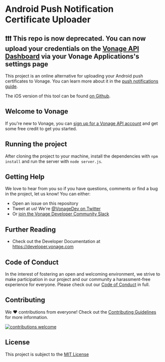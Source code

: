 # Android Push Notification Certificate Uploader

## ❗❗❗ **This repo is now deprecated. You can now upload your credentials on the [Vonage API Dashboard](https://dashboard.nexmo.com/applications) via your Vonage Applications's settings page**

This project is an online alternative for uploading your Android push certificates to Vonage. You can learn more about it in the [push notifications guide](https://developer.vonage.com/en/vonage-client-sdk/set-up-push-notifications/android#connect-your-vonage-application-to-firebase).

The iOS version of this tool can be found [on Github](https://github.com/Vonage-Community/tool-clientsdk-javascript-ios_push_uploader).

## Welcome to Vonage

If you're new to Vonage, you can [sign up for a Vonage API account](https://dashboard.nexmo.com/sign-up?utm_source=DEV_REL&utm_medium=github&utm_campaign=) and get some free credit to get you started.


## Running the project

After cloning the project to your machine, install the dependencies with `npm install` and run the server with `node server.js`.

## Getting Help

We love to hear from you so if you have questions, comments or find a bug in the project, let us know! You can either:

* Open an issue on this repository
* Tweet at us! We're [@VonageDev on Twitter](https://twitter.com/VonageDev)
* Or [join the Vonage Developer Community Slack](https://developer.vonage.com/community/slack)

## Further Reading

* Check out the Developer Documentation at <https://developer.vonage.com>


## Code of Conduct

In the interest of fostering an open and welcoming environment, we strive to make participation in our project and our community a harassment-free experience for everyone. Please check out our [Code of Conduct][coc] in full.

## Contributing
We :heart: contributions from everyone! Check out the [Contributing Guidelines][contributing] for more information.

[![contributions welcome][contribadge]][issues]

## License

This project is subject to the [MIT License][license]

[contribadge]: https://img.shields.io/badge/contributions-welcome-brightgreen.svg?style=flat "Contributions Welcome"

[coc]: CODE_OF_CONDUCT.md "Code of Conduct"
[contributing]: CONTRIBUTING.md "Contributing"
[license]: LICENSE "MIT License"

[issues]: ./../../issues "Issues"

